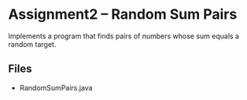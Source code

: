 # Assignment2 – Random Sum Pairs

Implements a program that finds pairs of numbers whose sum equals a random target.

## Files
- RandomSumPairs.java
